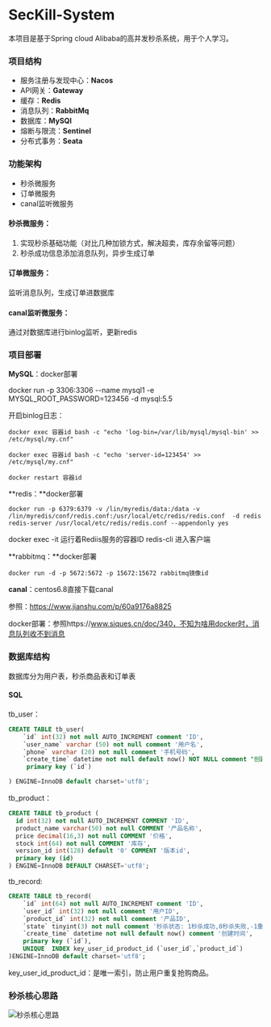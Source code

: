 # SecKill-System

本项目是基于Spring cloud Alibaba的高并发秒杀系统，用于个人学习。

### 项目结构

- 服务注册与发现中心：**Nacos**
- API网关：**Gateway**
- 缓存：**Redis**
- 消息队列：**RabbitMq**
- 数据库：**MySQl**
- 熔断与限流：**Sentinel**
- 分布式事务：**Seata**




### 功能架构

- 秒杀微服务
- 订单微服务
- canal监听微服务



#### 秒杀微服务：

1. 实现秒杀基础功能（对比几种加锁方式，解决超卖，库存余留等问题）
2. 秒杀成功信息添加消息队列，异步生成订单



#### 订单微服务：

监听消息队列，生成订单进数据库



#### canal监听微服务：

通过对数据库进行binlog监听，更新redis



### 项目部署

**MySQL**：docker部署

docker run -p 3306:3306 --name mysql1 -e MYSQL_ROOT_PASSWORD=123456 -d mysql:5.5

开启binlog日志：

`docker exec 容器id bash -c "echo 'log-bin=/var/lib/mysql/mysql-bin' >> /etc/mysql/my.cnf"`

`docker exec 容器id bash -c "echo 'server-id=123454' >> /etc/mysql/my.cnf"`

`docker restart 容器id`

**redis：**docker部署

```
docker run -p 6379:6379 -v /lin/myredis/data:/data -v /lin/myredis/conf/redis.conf:/usr/local/etc/redis/redis.conf  -d redis redis-server /usr/local/etc/redis/redis.conf --appendonly yes
```

 docker exec -it 运行着Rediis服务的容器ID redis-cli 进入客户端



**rabbitmq：**docker部署

`docker run -d -p 5672:5672 -p 15672:15672 rabbitmq镜像id`



**canal**：centos6.8直接下载canal

参照：https://www.jianshu.com/p/60a9176a8825

docker部署：参照https://www.siques.cn/doc/340，不知为啥用docker时，消息队列收不到消息



### 数据库结构

数据库分为用户表，秒杀商品表和订单表

#### SQL

tb_user：

```sql
CREATE TABLE tb_user(
    `id` int(32) not null AUTO_INCREMENT comment 'ID',
    `user_name` varchar (50) not null comment '用户名',
    `phone` varchar (20) not null comment '手机号码',
    `create_time` datetime not null default now() NOT NULL comment "创建时间",
     primary key (`id`)

) ENGINE=InnoDB default charset='utf8';

```



tb_product：

```sql
CREATE TABLE tb_product (
  id int(32) not null AUTO_INCREMENT COMMENT 'ID',
  product_name varchar(50) not null COMMENT '产品名称',
  price decimal(16,3) not null COMMENT '价格',
  stock int(64) not null COMMENT '库存',
  version_id int(128) default '0' COMMENT '版本id',
  primary key (id)
) ENGINE=InnoDB DEFAULT CHARSET='utf8';

```



tb_record:

```sql
CREATE TABLE tb_record(
    `id` int(64) not null AUTO_INCREMENT comment 'ID',
    `user_id` int(32) not null comment '用户ID',
    `product_id` int(32) not null comment '产品ID',
    `state` tinyint(3) not null comment '秒杀状态: 1秒杀成功,0秒杀失败,-1重复秒杀,-2系统异常',
    `create_time` datetime not null default now() comment '创建时间',
    primary key (`id`),
    UNIQUE  INDEX key_user_id_product_id (`user_id`,`product_id`)
)ENGINE=InnoDB default charset='utf8';

```

key_user_id_product_id：是唯一索引，防止用户重复抢购商品。



### 秒杀核心思路

![秒杀核心思路](D:\lys\java\project\Seckill-cloud\秒杀核心思路.png)



